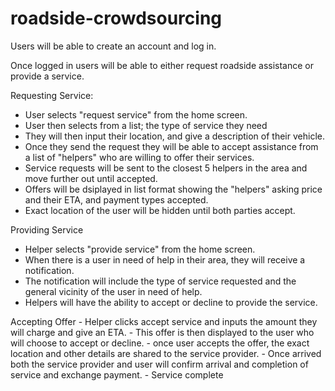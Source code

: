 # roadside-crowdsourcing
Users will be able to create an account and log in.

Once logged in users will be able to either request roadside assistance or provide a service.

Requesting Service:
- User selects "request service" from the home screen.
- User then selects from a list; the type of service they need
- They will then input their location, and give a description of their vehicle.
- Once they send the request they will be able to accept assistance from a list of "helpers" who are willing to offer their services.
- Service requests will be sent to the closest 5 helpers in the area and move further out until accepted.
- Offers will be dsiplayed in list format showing the "helpers" asking price and their ETA, and payment types accepted.
- Exact location of the user will be hidden until both parties accept.

Providing Service
- Helper selects "provide service" from the home screen.
- When there is a user in need of help in their area, they will receive a notification.
- The notification will include the type of service requested and the general vicinity of the user in need of help.
- Helpers will have the ability to accept or decline to provide the service.

Accepting Offer
    - Helper clicks accept service and inputs the amount they will charge and give an ETA.
    - This offer is then displayed to the user who will choose to accept or decline.
    - once user accepts the offer, the exact location and other details are shared to the service provider.
    - Once arrived both the service provider and user will confirm arrival and completion of service and exchange payment.
    - Service complete
